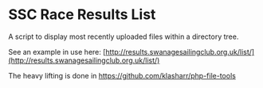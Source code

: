 # SSC Race Results List

A script to display most recently uploaded files within a directory tree.

See an example in use here: [http://results.swanagesailingclub.org.uk/list/](http://results.swanagesailingclub.org.uk/list/)

The heavy lifting is done in https://github.com/klasharr/php-file-tools 
